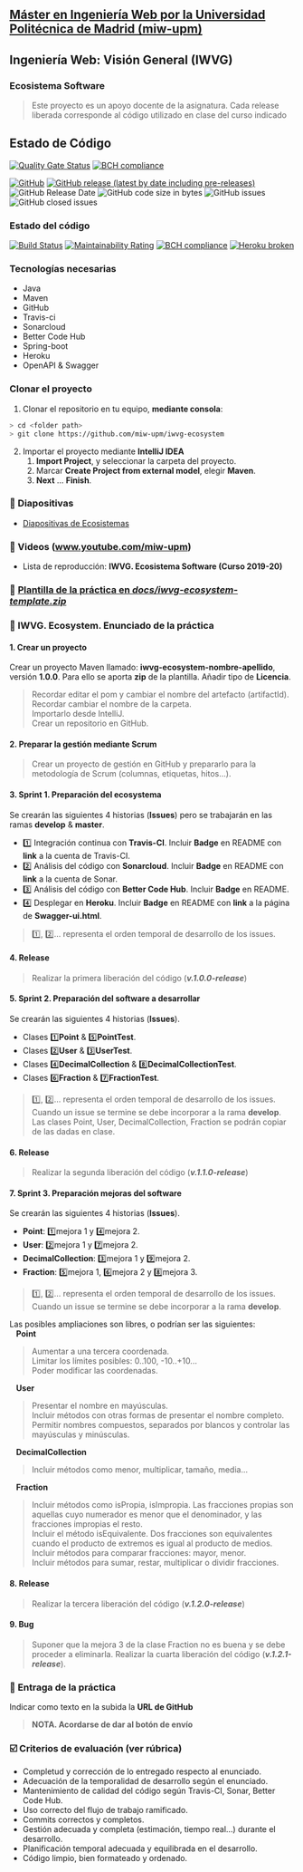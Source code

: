 ## [Máster en Ingeniería Web por la Universidad Politécnica de Madrid (miw-upm)](http://miw.etsisi.upm.es)
## Ingeniería Web: Visión General (IWVG)
### Ecosistema Software
> Este proyecto es un apoyo docente de la asignatura. Cada release liberada corresponde al código utilizado en clase del curso indicado
## Estado de Código
[![Quality Gate Status](https://sonarcloud.io/api/project_badges/measure?project=py.edu.lpzsoft%3Aiwvg-ecosystem&metric=alert_status)](https://sonarcloud.io/dashboard?id=py.edu.lpzsoft%3Aiwvg-ecosystem)
[![BCH compliance](https://bettercodehub.com/edge/badge/nelson-lz/ecosystem-demo?branch=develop)](https://bettercodehub.com/)



[![GitHub](https://img.shields.io/github/license/miw-upm/iwvg-ecosystem?color=informational)](https://github.com/miw-upm/iwvg-ecosystem/blob/develop/LICENSE.md)
[![GitHub release (latest by date including pre-releases)](https://img.shields.io/github/v/release/miw-upm/iwvg-ecosystem?color=informational)](https://github.com/miw-upm/iwvg-ecosystem/releases)
![GitHub Release Date](https://img.shields.io/github/release-date/miw-upm/iwvg-ecosystem?color=informational)
![GitHub code size in bytes](https://img.shields.io/github/languages/code-size/miw-upm/iwvg-ecosystem)
![GitHub issues](https://img.shields.io/github/issues/miw-upm/iwvg-ecosystem?color=important)
![GitHub closed issues](https://img.shields.io/github/issues-closed/miw-upm/iwvg-ecosystem?color=informational)

### Estado del código
[![Build Status](https://travis-ci.org/miw-upm/iwvg-ecosystem.svg?branch=develop)](https://travis-ci.org/miw-upm/iwvg-ecosystem)
[![Maintainability Rating](https://sonarcloud.io/api/project_badges/measure?project=es.upm.miw%3Aiwvg-ecosystem&metric=sqale_rating)](https://sonarcloud.io/dashboard?id=es.upm.miw%3Aiwvg-ecosystem)
[![BCH compliance](https://bettercodehub.com/edge/badge/miw-upm/iwvg-ecosystem?branch=master)](https://bettercodehub.com/results/miw-upm/iwvg-ecosystem)
[![Heroku broken](https://iwvg-ecosystem.herokuapp.com/system/version-badge)](https://iwvg-ecosystem.herokuapp.com/swagger-ui.html)

### Tecnologías necesarias
* Java
* Maven
* GitHub
* Travis-ci
* Sonarcloud
* Better Code Hub
* Spring-boot
* Heroku
* OpenAPI & Swagger

### Clonar el proyecto
1. Clonar el repositorio en tu equipo, **mediante consola**:
```sh
> cd <folder path>
> git clone https://github.com/miw-upm/iwvg-ecosystem
```
2. Importar el proyecto mediante **IntelliJ IDEA**
   1. **Import Project**, y seleccionar la carpeta del proyecto.
   1. Marcar **Create Project from external model**, elegir **Maven**.
   1. **Next** … **Finish**.

### :book: Diapositivas
* [Diapositivas de Ecosistemas](docs/miw-iwvg-ecosistema-diapositivas.pdf)   

### :movie_camera: Videos (www.youtube.com/miw-upm)
* Lista de reproducción: **IWVG. Ecosistema Software (Curso 2019-20)**

### :dvd: [Plantilla de la práctica en _docs/iwvg-ecosystem-template.zip_](docs/iwvg-ecosystem-template.zip)

### :page_with_curl: IWVG. Ecosystem. Enunciado de la práctica

#### 1. Crear un proyecto
Crear un proyecto Maven llamado: **iwvg-ecosystem-nombre-apellido**, versión **1.0.0**. Para ello se aporta **zip** de la plantilla. Añadir tipo de **Licencia**.
> Recordar editar el pom y cambiar el nombre del artefacto (artifactId).   
> Recordar cambiar el nombre de la  carpeta.   
> Importarlo desde IntelliJ.   
> Crear un repositorio en GitHub.   

#### 2. Preparar la gestión mediante Scrum
> Crear un proyecto de gestión en GitHub y prepararlo para la metodología de Scrum (columnas, etiquetas, hitos...).   

#### 3. Sprint 1. Preparación del ecosystema
Se crearán las siguientes 4 historias (**Issues**) pero se trabajarán en las ramas **develop** & **master**.
* :one: Integración continua con **Travis-CI**. Incluir **Badge** en README con **link** a la cuenta de Travis-CI.
* :two: Análisis del código con **Sonarcloud**. Incluir **Badge** en README con **link** a la cuenta de Sonar.
* :three: Análisis del código con **Better Code Hub**. Incluir **Badge** en README.
* :four: Desplegar en **Heroku**. Incluir **Badge** en README con **link** a la página de **Swagger-ui.html**.
> :one:, :two:... representa el orden temporal de desarrollo de los issues.

#### 4. Release
> Realizar la primera liberación del código (_**v.1.0.0-release**_)

#### 5. Sprint 2. Preparación del software a desarrollar
Se crearán las siguientes 4 historias (**Issues**).
* Clases :one:**Point** & :five:**PointTest**.
* Clases :two:**User** & :three:**UserTest**.
* Clases :four:**DecimalCollection** & :eight:**DecimalCollectionTest**.
* Clases :six:**Fraction** & :seven:**FractionTest**.
> :one:, :two:... representa el orden temporal de desarrollo de los issues. Cuando un issue se termine se debe incorporar a la rama **develop**. Las clases Point, User, DecimalCollection, Fraction se podrán copiar de las dadas en clase.

#### 6. Release
> Realizar la segunda liberación del código (_**v.1.1.0-release**_)

#### 7. Sprint 3. Preparación mejoras del software
Se crearán las siguientes 4 historias (**Issues**).
* **Point**: :one:mejora 1 y :four:mejora 2.
* **User**: :two:mejora 1 y :seven:mejora 2.
* **DecimalCollection**: :three:mejora 1 y :nine:mejora 2.
* **Fraction**: :five:mejora 1, :six:mejora 2 y :eight:mejora 3.
> :one:, :two:... representa el orden temporal de desarrollo de los issues. Cuando un issue se termine se debe incorporar a la rama **develop**.

Las posibles ampliaciones son libres, o podrían ser las siguientes:   
&nbsp;&nbsp;&nbsp;**Point**   
> Aumentar a una tercera coordenada.   
> Limitar los límites posibles: 0..100, -10..+10...   
> Poder modificar las coordenadas.

&nbsp;&nbsp;&nbsp;**User**   
> Presentar el nombre en mayúsculas.   
> Incluir métodos con otras formas de presentar el nombre completo.   
> Permitir nombres compuestos, separados por blancos y controlar las mayúsculas y minúsculas.

&nbsp;&nbsp;&nbsp;**DecimalCollection**   
> Incluir métodos como menor, multiplicar, tamaño, media...

&nbsp;&nbsp;&nbsp;**Fraction**
> Incluir métodos como isPropia, isImpropia. Las fracciones propias son aquellas cuyo numerador es menor que el denominador, y las fracciones impropias el resto.    
> Incluir el método isEquivalente. Dos fracciones son equivalentes cuando el producto de extremos es igual al producto de medios.   
> Incluir métodos para comparar fracciones: mayor, menor.   
> Incluir métodos para sumar, restar, multiplicar o dividir fracciones.      

#### 8. Release
> Realizar la tercera liberación del código (_**v.1.2.0-release**_)

#### 9. Bug
> Suponer que la mejora 3 de la clase Fraction no es buena y se debe proceder a eliminarla. Realizar la cuarta liberación del código (_**v.1.2.1-release**_).

### :clap: Entraga de la práctica
Indicar como texto en la subida la **URL de GitHub**
> **NOTA. Acordarse de dar al botón de envío**

### :ballot_box_with_check: Criterios de evaluación (ver rúbrica)
* Completud y corrección de lo entregado respecto al enunciado.
* Adecuación de la temporalidad de desarrollo según el enunciado.
* Mantenimiento de calidad del código según Travis-CI, Sonar, Better Code Hub.
* Uso correcto del flujo de trabajo ramificado.
* Commits correctos y completos.
* Gestión adecuada y completa (estimación, tiempo real...) durante el desarrollo.
* Planificación temporal adecuada y equilibrada en el desarrollo.
* Código limpio, bien formateado y ordenado.

